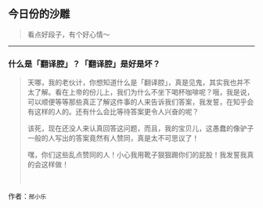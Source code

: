 ## 今日份的沙雕

> 看点好段子，有个好心情～


 
---

### 什么是「翻译腔」？「翻译腔」是好是坏？

> 天哪，我的老伙计，你想知道什么是「翻译腔」，真是见鬼，其实我也并不太了解。看在上帝的份儿上，我们为什么不坐下喝杯咖啡呢？哦，我是说，可以顺便等等那些真正了解这件事的人来告诉我们答案，我发誓，在知乎会有这样的人的。还有什么会比等待答案更令人兴奋的呢？
> 
> 该死，现在还没人来认真回答这问题，而且，我的宝贝儿，这愚蠢的像驴子一般的人写出的答案竟然有人赞同，真是太不可思议了！
> 
> 嘿，你们这些乱点赞同的人！小心我用靴子狠狠踢你们的屁股！我发誓我真的会这样做！
> 
>  


作者：`邢小乐`